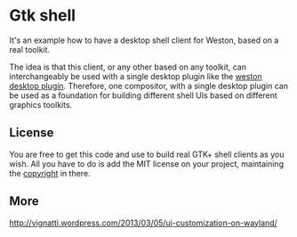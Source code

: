 # Gtk shell

It's an example how to have a desktop shell client for Weston, based on a real
toolkit.

The idea is that this client, or any other based on any toolkit, can
interchangeably be used with a single desktop plugin like the [weston desktop
plugin](https://github.com/tiagovignatti/weston-desktop-plugin). Therefore,
one compositor, with a single desktop plugin can be used as a foundation for
building different shell UIs based on different graphics toolkits.

## License

You are free to get this code and use to build real GTK+ shell clients as you
wish. All you have to do is add the MIT license on your project, maintaining
the [copyright](https://github.com/tiagovignatti/gtk-shell/blob/master/LICENSE) in there.

## More

http://vignatti.wordpress.com/2013/03/05/ui-customization-on-wayland/

